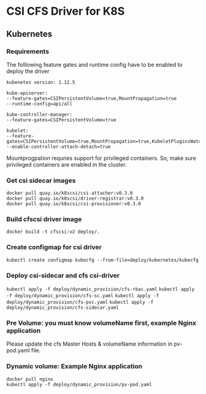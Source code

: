 # CSI CFS Driver for K8S

## Kubernetes
### Requirements

The folllowing feature gates and runtime config have to be enabled to deploy the driver

```
kubenetes version: 1.12.5

kube-apiserver:
--feature-gates=CSIPersistentVolume=true,MountPropagation=true
--runtime-config=api/all

kube-controller-manager:
--feature-gates=CSIPersistentVolume=true

kubelet:
--feature-gates=CSIPersistentVolume=true,MountPropagation=true,KubeletPluginsWatcher=true
--enable-controller-attach-detach=true
```

Mountprogpation requries support for privileged containers. So, make sure privileged containers are enabled in the cluster.

### Get csi sidecar images

```
docker pull quay.io/k8scsi/csi-attacher:v0.3.0
docker pull quay.io/k8scsi/driver-registrar:v0.3.0
docker pull quay.io/k8scsi/csi-provisioner:v0.3.0
```

### Build cfscsi driver image

```docker build -t cfscsi:v2 deploy/.```

### Create configmap for csi driver

```kubectl create configmap kubecfg --from-file=deploy/kubernetes/kubecfg```

### Deploy csi-sidecar and cfs csi-driver

```kubectl apply -f deploy/dynamic_provision/cfs-rbac.yaml```
```kubectl apply -f deploy/dynamic_provision/cfs-sc.yaml```
```kubectl apply -f deploy/dynamic_provision/cfs-pvc.yaml```
```kubectl apply -f deploy/dynamic_provision/cfs-sidecar.yaml```

### Pre Volume: you must know volumeName first, example Nginx application

Please update the cfs Master Hosts & volumeName information in pv-pod.yaml file.

### Dynamic volume: Example Nginx application

```
docker pull nginx
kubectl apply -f deploy/dynamic_provision/pv-pod.yaml
```
